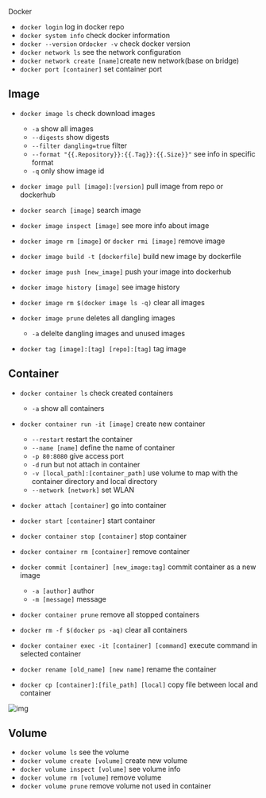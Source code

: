 Docker

* `docker login` log in docker repo
* `docker system info` check docker information
* `docker --version` or`docker -v` check docker version
* `docker network ls` see the network configuration
* `docker network create [name]`create new network(base on bridge)
* `docker port [container]` set container port
## Image

* `docker image ls`  check download images

  * `-a` show all images
  * `--digests` show digests
  * `--filter dangling=true` filter
  * `--format "{{.Repository}}:{{.Tag}}:{{.Size}}"` see info in specific format
  * `-q` only show image id
* `docker image pull [image]:[version]` pull image from repo or dockerhub
* `docker search [image]` search image
* `docker image inspect [image]` see more info about image
* `docker image rm [image]` or `docker rmi [image]` remove image
* `docker image build -t [dockerfile]` build new image by dockerfile
* `docker image push [new_image]` push your image into dockerhub
* `docker image history [image]` see image history
* `docker image rm $(docker image ls -q)` clear all images
* `docker image prune` deletes all dangling images

  * `-a` delelte dangling images and unused images
* `docker tag [image]:[tag] [repo]:[tag]` tag image

## Container

* `docker container ls` check created containers

  * `-a` show all containers
* `docker container run -it [image]` create new container

  * `--restart` restart the container
  * `--name [name]` define the name of container
  * `-p 80:8080` give access port
  * `-d` run but not attach in container
  * `-v [local_path]:[container_path]` use volume to map with the container directory and local directory
  * `--network [network]` set WLAN
* `docker attach [container]` go into container
* `docker start [container]` start container
* `docker container stop [container]` stop container
* `docker container rm [container]` remove container
* `docker commit [container] [new_image:tag]` commit container as a new image

  * `-a [author]` author
  * `-m [message]` message
* `docker container prune` remove all stopped containers
* `docker rm -f $(docker ps -aq)` clear all containers
* `docker container exec -it [container] [command]` execute command in selected container
* `docker rename [old_name] [new name]` rename the container
* `docker cp [container]:[file_path] [local]` copy file between local and container

![img](C:\Users\max21\Desktop\Python\docker\docker.drawio.png)

## Volume

* `docker volume ls` see the volume
* `docker volume create [volume]` create new volume
* `docker volume inspect [volume]` see volume info
* `docker volume rm [volume]` remove volume
* `docker volume prune` remove volume not used in container
